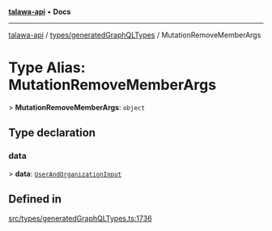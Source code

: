 [**talawa-api**](../../../README.md) • **Docs**

***

[talawa-api](../../../modules.md) / [types/generatedGraphQLTypes](../README.md) / MutationRemoveMemberArgs

# Type Alias: MutationRemoveMemberArgs

\> **MutationRemoveMemberArgs**: `object`

## Type declaration

### data

\> **data**: [`UserAndOrganizationInput`](UserAndOrganizationInput.md)

## Defined in

[src/types/generatedGraphQLTypes.ts:1736](https://github.com/PalisadoesFoundation/talawa-api/blob/92443bb6a5ff3ed66457149a509401986a82e570/src/types/generatedGraphQLTypes.ts#L1736)
